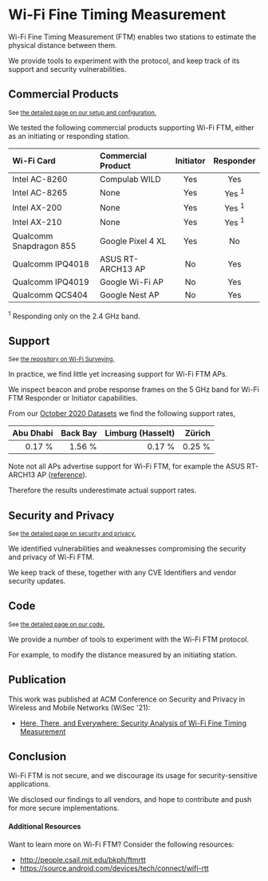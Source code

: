 # Wi-Fi Fine Timing Measurement

Wi-Fi Fine Timing Measurement (FTM) enables two stations to estimate the physical distance between them.

We provide tools to experiment with the protocol, and keep track of its support and security vulnerabilities.

## Commercial Products

<sup>See [the detailed page on our setup and configuration.](setup)

We tested the following commercial products supporting Wi-Fi FTM, either as an initiating or responding station.

| Wi-Fi Card | Commercial Product | Initiator | Responder |
| :--- | :--- | :---: | :---: |
| Intel AC-8260 | Compulab WILD | Yes | Yes |
| Intel AC-8265 | None | Yes | Yes <sup>1 |
| Intel AX-200 | None | Yes | Yes <sup>1 |
| Intel AX-210 | None | Yes | Yes <sup>1 |
| Qualcomm Snapdragon 855 | Google Pixel 4 XL | Yes | No |
| Qualcomm IPQ4018 | ASUS RT-ARCH13 AP | No  | Yes |
| Qualcomm IPQ4019 | Google Wi-Fi AP | No | Yes |
| Qualcomm QCS404 | Google Nest AP | No | Yes |

<sup>1</sup> Responding only on the 2.4 GHz band.

## Support

<sup>See [the repository on Wi-Fi Surveying.](https://github.com/domienschepers/wifi-surveying)

In practice, we find little yet increasing support for Wi-Fi FTM APs.

We inspect beacon and probe response frames on the 5 GHz band for Wi-Fi FTM Responder or Initiator capabilities.

From our [October 2020 Datasets](https://github.com/domienschepers/wifi-surveying/tree/master/datasets) we find the following support rates,

| Abu Dhabi | Back Bay | Limburg (Hasselt) | Zürich |
| ---: | ---: | ---: | ---: |
| 0.17 % | 1.56 % | 0.17 % | 0.25 % |

Note not all APs advertise support for Wi-Fi FTM, for example the ASUS RT-ARCH13 AP ([reference](http://people.csail.mit.edu/bkph/ftmrtt_aps)).

Therefore the results underestimate actual support rates.

## Security and Privacy

<sup>See [the detailed page on security and privacy.](SECURITY.md)

We identified vulnerabilities and weaknesses compromising the security and privacy of Wi-Fi FTM.

We keep track of these, together with any CVE Identifiers and vendor security updates.

## Code

<sup>See [the detailed page on our code.](code)

We provide a number of tools to experiment with the Wi-Fi FTM protocol.

For example, to modify the distance measured by an initiating station.

## Publication

This work was published at ACM Conference on Security and Privacy in Wireless and Mobile Networks (WiSec '21):

- [Here, There, and Everywhere: Security Analysis of Wi-Fi Fine Timing Measurement](https://dl.acm.org/doi/10.1145/3448300.3467828)

## Conclusion

Wi-Fi FTM is not secure, and we discourage its usage for security-sensitive applications.

We disclosed our findings to all vendors, and hope to contribute and push for more secure implementations.

#### Additional Resources
Want to learn more on Wi-Fi FTM? Consider the following resources:
- http://people.csail.mit.edu/bkph/ftmrtt
- https://source.android.com/devices/tech/connect/wifi-rtt
